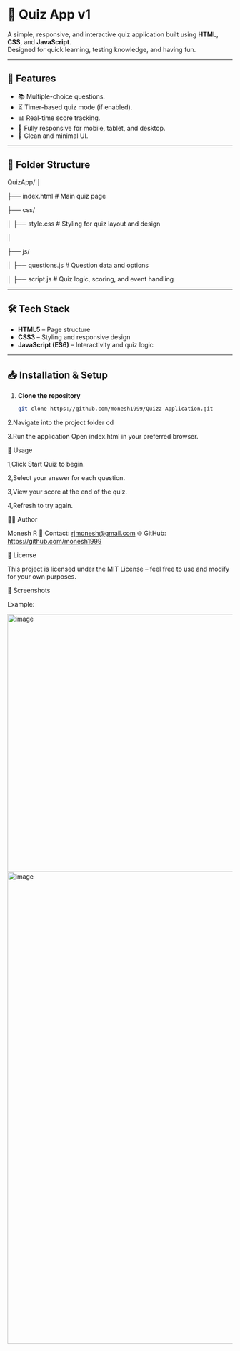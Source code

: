 # 🎯 Quiz App v1

A simple, responsive, and interactive quiz application built using **HTML**, **CSS**, and **JavaScript**.  
Designed for quick learning, testing knowledge, and having fun.

---

## 🚀 Features
- 📚 Multiple-choice questions.
- ⏳ Timer-based quiz mode (if enabled).
- 📊 Real-time score tracking.
- 📱 Fully responsive for mobile, tablet, and desktop.
- 🎨 Clean and minimal UI.

---

## 📂 Folder Structure

QuizApp/
│

├── index.html # Main quiz page

├── css/

│ ├── style.css # Styling for quiz layout and design

│

├── js/

│ ├── questions.js # Question data and options

│ ├── script.js # Quiz logic, scoring, and event handling



---

## 🛠️ Tech Stack
- **HTML5** – Page structure
- **CSS3** – Styling and responsive design
- **JavaScript (ES6)** – Interactivity and quiz logic

---

## 📥 Installation & Setup
1. **Clone the repository**
   ```bash
   git clone https://github.com/monesh1999/Quizz-Application.git

2.Navigate into the project folder
  cd <repo-name>

3.Run the application
  Open index.html in your preferred browser.


📌 Usage

1,Click Start Quiz to begin.

2,Select your answer for each question.

3,View your score at the end of the quiz.

4,Refresh to try again.


👨‍💻 Author

Monesh R
📧 Contact: rjmonesh@gmail.com
🌐 GitHub: https://github.com/monesh1999


📜 License

This project is licensed under the MIT License – feel free to use and modify for your own purposes.


📸 Screenshots

Example:

<img width="1288" height="577" alt="image" src="https://github.com/user-attachments/assets/b1f3967c-8bcf-40a4-9df1-2c5795cbe7bf" />
<img width="1231" height="1057" alt="image" src="https://github.com/user-attachments/assets/a66939f4-51fd-4f27-a1f7-d7cc501100e1" />

